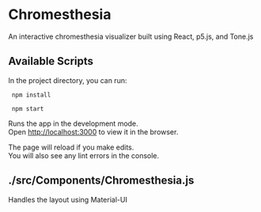 # Chromesthesia

An interactive chromesthesia visualizer built using React, p5.js, and Tone.js 
## Available Scripts

In the project directory, you can run:

``` npm install```


``` npm start```

Runs the app in the development mode.\
Open [http://localhost:3000](http://localhost:3000) to view it in the browser.

The page will reload if you make edits.\
You will also see any lint errors in the console.

## ./src/Components/Chromesthesia.js 

Handles the layout using Material-UI
